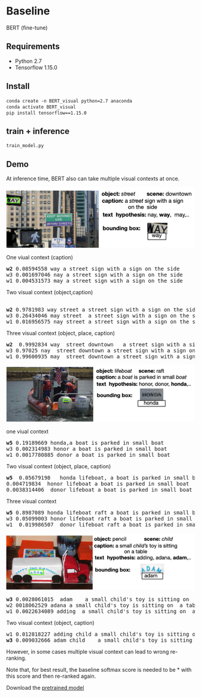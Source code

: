 # Baseline 
BERT (fine-tune)
## Requirements
- Python 2.7
- Tensorflow 1.15.0

## Install 
```
conda create -n BERT_visual python=2.7 anaconda
conda activate BERT_visual
pip install tensorflow==1.15.0
```
## train + inference 
```
train_model.py
```
## Demo
At inference time, BERT also can take multiple visual contexts at once. 

![full image](way-all.jpg)

One viual context (caption)
<pre>
<b>w2</b> 0.08594558 way a street sign with a sign on the side 
w3 0.001697046 nay a street sign with a sign on the side 
w1 0.004531573 may a street sign with a sign on the side 
</pre>


Two visual context (object,caption) 
<pre> 
<b>w2</b> 0.9781983	way street a street sign with a sign on the side 
w3 0.26434046 may street  a street sign with a sign on the side
w1 0.016956575 nay street a street sign with a sign on the side 
</pre>

Three visual context (object, place, caption) 
<pre>
<b>w2</b>  0.9992834 way  street downtown	a street sign with a sign on the side 
w3 0.97025 nay  street downtown	a street sign with a sign on the side 
w1 0.99600935 may  street downtown a street sign with a sign on the side
</pre>


![full image](honda.jpg)

one viual context 
<pre>
<b>w5</b> 0.19189669 honda,a boat is parked in small boat      
w3 0.002314983 honor a boat is parked in small boat    
w1 0.0017780885 donor a boat is parked in small boat  
</pre>


Two visual context (object, place, caption)

<pre>
<b>w5</b>  0.05679198	honda lifeboat, a boat is parked in small boat    
0.004719834  honor lifeboat	a boat is parked in small boat 
0.0038314406  donor lifeboat a boat is parked in small boat  
</pre>

Three visual context 

<pre>
<b>w5</b> 0.8987089 honda lifeboat raft a boat is parked in small boat    
w3 0.05099003 honor lifeboat raft a boat is parked in small boat  
w1  0.019986507  donor lifeboat raft a boat is parked in small boat  
</pre>

  

![full image](adam.jpg)
<pre>
<b>w3</b> 0.0028061015  adam	a small child's toy is sitting on  a table 
w2 0018062529 adana	a small child's toy is sitting on  a table
w1 0.0022634089 adding	a small child's toy is sitting on  a table 
</pre>

Two visual context (object, caption)

<pre>
w1 0.012818227 adding child	a small child's toy is sitting on  a table 
<b>w3</b> 0.009032666 adam child	a small child's toy is sitting on  a table 
</pre>

However, in some cases multiple visual context can lead to wrong re-ranking.  


Note that, for best result, the baseline softmax score is needed to be * with this score and then re-ranked again.

Download the [pretrained model](https://www.dropbox.com/s/1fuuch3shhld4hw/pre-trained-mode-1epoch.zip?dl=0) 



